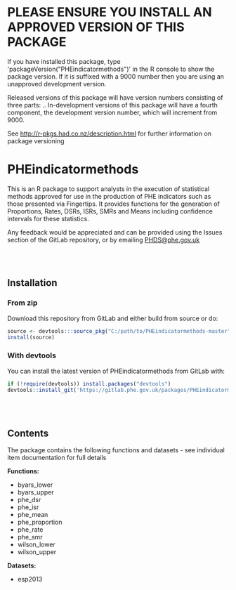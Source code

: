 
<!-- README.md is generated from README.Rmd. Please edit that file -->
PLEASE ENSURE YOU INSTALL AN APPROVED VERSION OF THIS PACKAGE
=============================================================

If you have installed this package, type 'packageVersion("PHEindicatormethods")' in the R console to show the package version. If it is suffixed with a 9000 number then you are using an unapproved development version.

Released versions of this package will have version numbers consisting of three parts: <major>.<minor>.<patch> In-development versions of this package will have a fourth component, the development version number, which will increment from 9000.

See <http://r-pkgs.had.co.nz/description.html> for further information on package versioning

PHEindicatormethods
===================

This is an R package to support analysts in the execution of statistical methods approved for use in the production of PHE indicators such as those presented via Fingertips. It provides functions for the generation of Proportions, Rates, DSRs, ISRs, SMRs and Means including confidence intervals for these statistics.

Any feedback would be appreciated and can be provided using the Issues section of the GitLab repository, or by emailing <PHDS@phe.gov.uk>

<br/> <br/>

Installation
------------

### From zip

Download this repository from GitLab and either build from source or do:

``` r
source <- devtools:::source_pkg("C:/path/to/PHEindicatormethods-master")
install(source)
```

### With devtools

You can install the latest version of PHEindicatormethods from GitLab with:

``` r
if (!require(devtools)) install.packages("devtools")
devtools::install_git('https://gitlab.phe.gov.uk/packages/PHEindicatormethods', build_vignettes=TRUE)
```

<br/> <br/>

Contents
--------

The package contains the following functions and datasets - see individual item documentation for full details

**Functions:**
- byars\_lower
- byars\_upper
- phe\_dsr
- phe\_isr
- phe\_mean
- phe\_proportion
- phe\_rate
- phe\_smr
- wilson\_lower
- wilson\_upper

**Datasets:**
- esp2013
